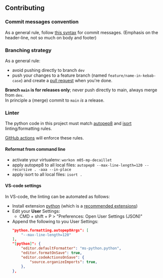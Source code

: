 ## Contributing

### Commit messages convention

As a general rule, follow [this syntax](https://gist.github.com/brianclements/841ea7bffdb01346392c) for commit messages. (Emphasis on the header-line, not so much on body and footer)


### Branching strategy

As a general rule:
- avoid pushing directly to branch `dev`
- push your changes to a feature branch (named `feature/name-in-kebab-case`) and create a [pull request](https://github.com/pulls) when you're done.


**Branch `main` is for releases only**; never push directly to main, always merge from `dev`.  
In principle a (merge) commit to `main` _is_ a release.


### Linter

The python code in this project must match [autopep8](https://pypi.org/project/autopep8/) and [isort](https://pypi.org/project/isort/) linting/formatting rules.

[GitHub actions](../.github/workflows/main.yml) will enforce these rules.

#### Reformat from command line
* activate your virtualenv: `workon m05-mp-decaillet`
* apply autopep8 to all local files: `autopep8 --max-line-length=120 --recursive . -aaa --in-place`
* apply isort to all local files: `isort .`

#### VS-code settings
In VS-code, the linting  can be automated as follows:
- Install extension [python](https://marketplace.visualstudio.com/items?itemName=ms-python.python) (which is a [recommended extensions](../vscode/extensions.json))
- Edit your **User** Settings:
  - CMD + shift + P > "Preferences: Open User Settings (JSON)"
- Append the following to you User Settings:
  ```json
  "python.formatting.autopep8Args": [
      "--max-line-length=120"
  ],
  "[python]": {
      "editor.defaultFormatter": "ms-python.python",
      "editor.formatOnSave": true,
      "editor.codeActionsOnSave": {
          "source.organizeImports": true,
      },
  },
  ```
